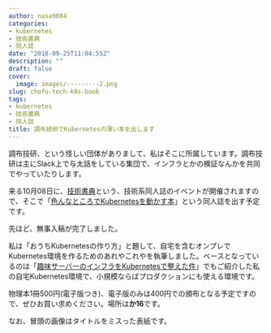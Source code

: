 ```yaml
---
author: nasa9084
categories:
- kubernetes
- 技術書典
- 同人誌
date: "2018-09-25T11:04:55Z"
description: ""
draft: false
cover:
  image: images/---------2.png
slug: chofu-tech-k8s-book
tags:
- kubernetes
- 技術書典
- 同人誌
title: 調布技研でKubernetesの薄い本を出します
---
```



調布技研、という怪しい団体がありまして、私はそこに所属しています。調布技研は主にSlack上で与太話をしている集団で、インフラとかの検証なんかを共同でやっていたりします。

来る10月08日に、[技術書典](https://techbookfest.org/)という、技術系同人誌のイベントが開催されますので、そこで「[色んなところでKubernetesを動かす本](https://techbookfest.org/event/tbf05/circle/53000003)」という同人誌を出す予定です。

先ほど、無事入稿が完了しました。

私は「おうちKubernetesの作り方」と題して、自宅を含むオンプレでKubernetes環境を作るためのあれやこれやを執筆しました。ベースとなっているのは「[趣味サーバーのインフラをKubernetesで整えた件](/my-infra-with-k8s/)」でもご紹介した私の自宅Kubernetes環境で、小規模ならばプロダクションにも使える環境です。

物理本1冊500円(電子版つき)、電子版のみは400円での頒布となる予定ですので、ぜひお買い求めください。場所は**か16**です。

なお、冒頭の画像はタイトルをミスった表紙です。



